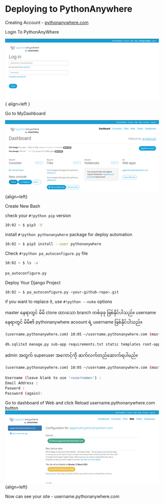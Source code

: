 # Deploying to PythonAnywhere

Creating Account - [pythonanywhere.com](https://www.pythonanywhere.com/)

Login To PythonAnyWhere

![Login to Pythonanywhere](https://github.com/HanZawNyein/deploy-django-to-python-anywhere/blob/main/images/login.png?raw=true){ align=left }

Go to MyDashboard

![Dashboard](https://github.com/HanZawNyein/deploy-django-to-python-anywhere/blob/main/images/dashboard.png?raw=true){align=left}

Create New Bash

check your `#!python pip` version

```bash
10:02 ~ $ pip3 -V
```

install `#!python pythonanywhere` package for deploy automation

```bash
10:02 ~ $ pip3 install --user pythonanywhere
```

Check `#!python pa_autoconfigure.py` file

```bash
10:02 ~ $ ls -a

pa_autoconfigure.py
```

Deploy Your Django Project

```bash
10:02 ~ $ pa_autoconfigure.py <your-github-repo>.git
```

if you want to replace it, use `#!python --nuke` options

master နေရာတွင် မိမိ clone ထားသော branch တစ်ခုခု ဖြစ်နိုင်ပါသည်။ username နေရာတွင် မိမိ၏ pythonanywhere acoount ရဲ့ username ဖြစ်နိုင်ပါသည်။

```bash
(username.pythonanywhere.com) 10:05 ~/username.pythonanywhere.com (master) $ ls

db.sqlite3 manage.py sub-app requirements.txt static templates root-app
```

admin အတွက် superuser အကောင့်ကို ဆက်လက်တည်ဆောက်ရပါမည်။

```bash
(username.pythonanywhere.com) 10:05 ~/username.pythonanywhere.com (master) $ python3 manage.py createsuperuser

Username (leave blank to use '<username>') :
Email Address :
Pasword :
Password (again):
```

Go to dashboard of Web and click Reload username.pythonanywhere.com button
![Dashboard of Web](https://github.com/HanZawNyein/deploy-django-to-python-anywhere/blob/main/images/reload_button.png?raw=true){align=left}


Now can see your site - username.pythonanywhere.com